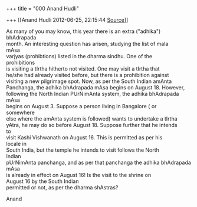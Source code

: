 +++
title = "000 Anand Hudli"

+++
[[Anand Hudli	2012-06-25, 22:15:44 [Source](https://groups.google.com/g/bvparishat/c/IIPxyn8_obQ)]]



As many of you may know, this year there is an extra ("adhika")  
bhAdrapada  
month. An interesting question has arisen, studying the list of mala  
mAsa  
varjyas (prohibtions) listed in the dharma sindhu. One of the  
prohibitions  
is visiting a tIrtha hitherto not visited. One may visit a tIrtha that  
he/she had already visited before, but there is a prohibition against  
visiting a new pilgrimage spot. Now, as per the South Indian amAnta  
Panchanga, the adhika bhAdrapada mAsa begins on August 18. However,  
following the North Indian PUrNimAnta system, the adhika bhAdrapada  
mAsa  
begins on August 3. Suppose a person living in Bangalore ( or  
somewhere  
else where the amAnta system is followed) wants to undertake a tIrtha  
yAtra, he may do so before August 18. Suppose further that he intends  
to  
visit Kashi Vishwanath on August 16. This is permitted as per his  
locale in  
South India, but the temple he intends to visit follows the North  
Indian  
pUrNimAnta panchanga, and as per that panchanga the adhika bhAdrapada  
mAsa  
is already in effect on August 16! Is the visit to the shrine on  
August 16 by the South Indian  
permitted or not, as per the dharma shAstras?  
  
Anand

